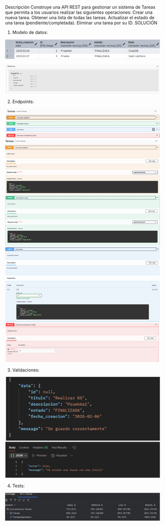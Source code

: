Descripción
Construye una API REST para gestionar un sistema de Tareas que permita a los usuarios realizar las siguientes operaciones:
Crear una nueva tarea.
Obtener una lista de todas las tareas.
Actualizar el estado de una tarea (pendiente/completada).
Eliminar una tarea por su ID.
SOLUCIÓN
1. Modelo de datos:

![Base de datos 1](images/BaseDatos.png)

![Base de datos 2](images/BaseDatos2.png)

2. Endpoints:

![Swagger](images/Swagger.png)
![Swagger1](images/Swagger1.png)
![Swagger2](images/Swagger2.png)
![Swagger3](images/Swagger3.png)
![Swagger4](images/Swagger4.png)

3. Validaciones:
   
![Response1](images/Response1.png)
![Response2](images/Response2.png)


4. Tests:

![Response3](images/Response3.png)
